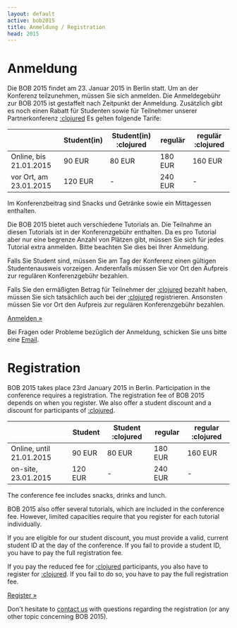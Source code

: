 ```yaml
---
layout: default
active: bob2015
title: Anmeldung / Registration
head: 2015
---
```


# Anmeldung

Die BOB 2015 findet am 23. Januar 2015 in Berlin statt. Um an der
Konferenz teilzunehmen, müssen Sie sich anmelden.
Die Anmeldegebühr zur BOB 2015 ist gestaffelt nach Zeitpunkt der
Anmeldung. Zusätzlich gibt es noch einen Rabatt für Studenten sowie
für Teilnehmer unserer Partnerkonferenz
[:clojured](http://projekt.beuth-hochschule.de/clojured/)
Es gelten folgende Tarife:

<div class="row">
<div class="col-md-3"></div>
<div class="col-md-6">
<div class="table-responsive">
<table class="table table-bordered table-striped">
  <thead>
    <tr>
      <th class="text-nowrap text-center"></th>
      <th class="text-nowrap text-center">Student(in)</th>
      <th class="text-nowrap text-center">Student(in) :clojured</th>
      <th class="text-nowrap text-center">regulär</th>
      <th class="text-nowrap text-center">regulär :clojured</th>
    </tr>
  </thead>
  <tbody>
    <tr>
      <td class="text-nowrap text-center">Online, bis 21.01.2015</td>
      <td class="text-nowrap text-right">90 EUR</td>
      <td class="text-nowrap text-right">80 EUR</td>
      <td class="text-nowrap text-right">180 EUR</td>
      <td class="text-nowrap text-right">160 EUR</td>
    </tr>
    <tr>
      <td class="text-nowrap text-center">vor Ort, am 23.01.2015</td>
      <td class="text-nowrap text-right">120 EUR</td>
      <td class="text-nowrap text-right">-</td>
      <td class="text-nowrap text-right">240 EUR</td>
      <td class="text-nowrap text-right">-</td>
    </tr>
  </tbody>
</table>
</div>
</div>
</div>

Im Konferenzbeitrag sind Snacks und Getränke sowie ein Mittagessen
enthalten.

Die BOB 2015 bietet auch verschiedene Tutorials an. Die Teilnahme an
diesen Tutorials ist in der Konferenzgebühr enthalten. Da es pro Tutorial
aber nur eine begrenze Anzahl von Plätzen gibt, müssen Sie sich für jedes
Tutorial extra anmelden. Bitte beachten Sie dies bei Ihrer Anmeldung.

Falls Sie Student sind, müssen Sie am Tag der Konferenz einen gültigen
Studentenausweis vorzeigen. Anderenfalls müssen Sie vor Ort den Aufpreis zur
regulären Konferenzgebühr bezahlen.

Falls Sie den ermäßigten Betrag für Teilnehmer der
[:clojured](http://projekt.beuth-hochschule.de/clojured/)
bezahlt haben, müssen Sie sich tatsächlich auch bei der
[:clojured](http://projekt.beuth-hochschule.de/clojured/)
registrieren. Ansonsten müssen Sie vor Ort den Aufpreis zur regulären
Konferenzgebühr bezahlen.

<div class="row">
  <div class="col-md-4"></div>
  <div class="col-md-4">
    <p class="text-center"><a class="btn btn-primary" href="https://ti.to/bob/bob2015/" role="button">Anmelden &raquo;</a></p>
  </div>
</div>

Bei Fragen oder Probleme bezüglich der Anmeldung, schicken Sie uns bitte
eine [Email](mailto:konferenz@bobkonf.de).

# Registration

BOB 2015 takes place 23rd January 2015 in Berlin. Participation in the
conference requires a registration. The registration fee of BOB 2015
depends on when you register. We also offer a student discount and
a discount for participants of
[:clojured](http://projekt.beuth-hochschule.de/clojured/).

<div class="row">
<div class="col-md-3"></div>
<div class="col-md-6">
<div class="table-responsive">
<table class="table table-bordered table-striped">
  <thead>
    <tr>
      <th class="text-nowrap text-center"></th>
      <th class="text-nowrap text-center">Student</th>
      <th class="text-nowrap text-center">Student :clojured</th>
      <th class="text-nowrap text-center">regular</th>
      <th class="text-nowrap text-center">regular :clojured</th>
    </tr>
  </thead>
  <tbody>
    <tr>
      <td class="text-nowrap text-center">Online, until 21.01.2015</td>
      <td class="text-nowrap text-right">90 EUR</td>
      <td class="text-nowrap text-right">80 EUR</td>
      <td class="text-nowrap text-right">180 EUR</td>
      <td class="text-nowrap text-right">160 EUR</td>
    </tr>
    <tr>
      <td class="text-nowrap text-center">on-site, 23.01.2015</td>
      <td class="text-nowrap text-right">120 EUR</td>
      <td class="text-nowrap text-right">-</td>
      <td class="text-nowrap text-right">240 EUR</td>
      <td class="text-nowrap text-right">-</td>
    </tr>
  </tbody>
</table>
</div>
</div>
</div>

The conference fee includes snacks, drinks and lunch.

BOB 2015 also offer several tutorials, which are included in the conference
fee. However, limited capacities require that you register
for each tutorial individually.

If you are eligible for our student discount, you must provide
a valid, current student ID at the day of the conference. If you fail to
provide a student ID, you have to pay the full registration fee.

If you pay the reduced fee for
[:clojured](http://projekt.beuth-hochschule.de/clojured/)
participants, you also have to
register for
[:clojured](http://projekt.beuth-hochschule.de/clojured/).
If you fail to do so, you have to pay
the full registration fee.

<div class="row">
  <div class="col-md-4"></div>
  <div class="col-md-4">
    <p class="text-center"><a class="btn btn-primary" href="https://ti.to/bob/bob2015/" role="button">Register &raquo;</a></p>
  </div>
</div>

Don't hesitate to [contact us](mailto:konferenz@bobkonf.de) with questions
regarding the registration (or any other topic concerning BOB 2015).
